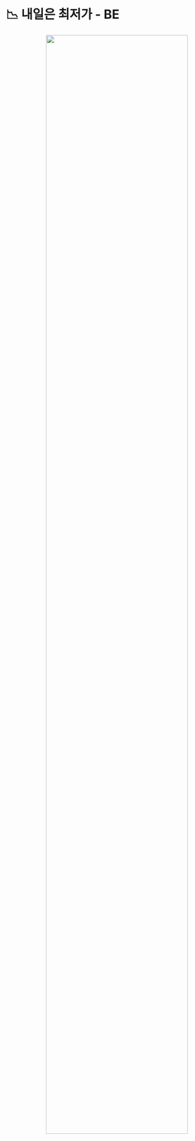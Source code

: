 # 📉 내일은 최저가 - BE

<p align="center">
  <img width=80% src="https://github.com/SHIN1501020/testReadMe/assets/72782380/0c88557d-9be6-44fe-9088-652f9f5336c0">
</p>
